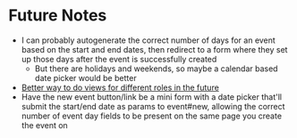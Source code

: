 # Future Notes

- I can probably autogenerate the correct number of days for an event based on the start and end dates, then redirect to a form where they set up those days after the event is successfully created
    - But there are holidays and weekends, so maybe a calendar based date picker would be better
- [Better way to do views for different roles in the future](https://stackoverflow.com/questions/39970314/how-do-i-create-multiple-views-for-different-users-by-role)
- Have the new event button/link be a mini form with a date picker that'll submit the start/end date as params to event#new, allowing the correct number of event day fields to be present on the same page you create the event on
